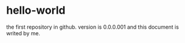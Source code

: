 # hello-world
the first repository in github. version is 0.0.0.001 and this document is writed by me. 
